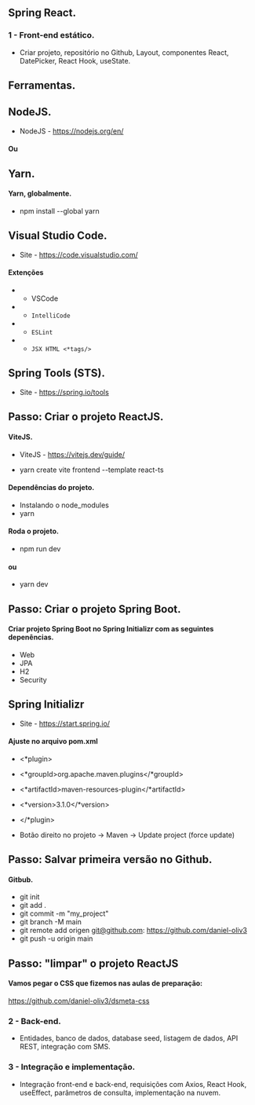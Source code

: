 ## Spring React.
### 1 - Front-end estático.
- Criar projeto, repositório no Github, Layout, componentes React, DatePicker, React Hook, useState.

## Ferramentas.
## NodeJS.
- NodeJS - https://nodejs.org/en/

#### Ou

## Yarn.
#### Yarn, globalmente. 
- npm install --global yarn

## Visual Studio Code.
- Site - https://code.visualstudio.com/

#### Extenções 
- - VSCode
- - `IntelliCode`
- - `ESLint`
- - `JSX HTML <*tags/>`

## Spring Tools (STS).
- Site - https://spring.io/tools


## Passo: Criar o projeto ReactJS.
#### ViteJS.
- ViteJS - https://vitejs.dev/guide/

- yarn create vite frontend --template react-ts

#### Dependências do projeto.
- Instalando o node_modules
- yarn

#### Roda o projeto.
- npm run dev

#### ou
- yarn dev


## Passo: Criar o projeto Spring Boot.
#### Criar projeto Spring Boot no Spring Initializr com as seguintes depenências.
- Web
- JPA
- H2
- Security

## Spring Initializr
- Site - https://start.spring.io/


#### Ajuste no arquivo pom.xml

- <*plugin>
-	<*groupId>org.apache.maven.plugins</*groupId>
-	<*artifactId>maven-resources-plugin</*artifactId>
-	<*version>3.1.0</*version><!--$NO-MVN-MAN-VER$ -->
- </*plugin>

- Botão direito no projeto -> Maven -> Update project (force update)


## Passo: Salvar primeira versão no Github.
#### Gitbub.
- git init
- git add .
- git commit -m "my_project"
- git branch -M main
- git remote add origen git@github.com: https://github.com/daniel-oliv3
- git push -u origin main


## Passo: "limpar" o projeto ReactJS
#### Vamos pegar o CSS que fizemos nas aulas de preparação:

https://github.com/daniel-oliv3/dsmeta-css



### 2 - Back-end.
- Entidades, banco de dados, database seed, listagem de dados, API REST, integração com SMS.

### 3 - Integração e implementação.
- Integração front-end e back-end, requisições com Axios, React Hook, useEffect, parâmetros de consulta, implementação na nuvem.